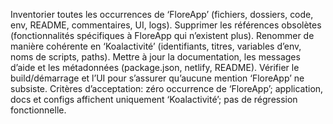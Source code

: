 Inventorier toutes les occurrences de ‘FloreApp’ (fichiers, dossiers, code, env, README, commentaires, UI, logs).
Supprimer les références obsolètes (fonctionnalités spécifiques à FloreApp qui n’existent plus).
Renommer de manière cohérente en ‘Koalactivité’ (identifiants, titres, variables d’env, noms de scripts, paths).
Mettre à jour la documentation, les messages d’aide et les métadonnées (package.json, netlify, README).
Vérifier le build/démarrage et l’UI pour s’assurer qu’aucune mention ‘FloreApp’ ne subsiste.
Critères d’acceptation: zéro occurrence de ‘FloreApp’; application, docs et configs affichent uniquement ‘Koalactivité’; pas de régression fonctionnelle.